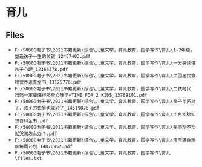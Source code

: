 # 育儿

## Files

- `F:/5000G电子书\2021书籍更新\综合\儿童文学，育儿教育，国学写作\育儿\1-2年级，塑造孩子一生的关键_12457403.pdf`
- `F:/5000G电子书\2021书籍更新\综合\儿童文学，育儿教育，国学写作\育儿\一分钟读懂孩子心理_12366378.pdf`
- `F:/5000G电子书\2021书籍更新\综合\儿童文学，育儿教育，国学写作\育儿\中国居民食物营养速查全书_13125776.pdf`
- `F:/5000G电子书\2021书籍更新\综合\儿童文学，育儿教育，国学写作\育儿\二孩时代  妈妈一定要懂得那些心理学=TIME FOR 2 KIDS_13769101.pdf`
- `F:/5000G电子书\2021书籍更新\综合\儿童文学，育儿教育，国学写作\育儿\亲子关系对了，孩子的世界也就对了_14519078.pdf`
- `F:/5000G电子书\2021书籍更新\综合\儿童文学，育儿教育，国学写作\育儿\十月怀胎知识百科全书.pdf`
- `F:/5000G电子书\2021书籍更新\综合\儿童文学，育儿教育，国学写作\育儿\孩子动不动就哭闹怎么办？.pdf`
- `F:/5000G电子书\2021书籍更新\综合\儿童文学，育儿教育，国学写作\育儿\宝宝辅食添加每周计划_14070952.pdf`
- `F:/5000G电子书\2021书籍更新\综合\儿童文学，育儿教育，国学写作\育儿\files.txt`
